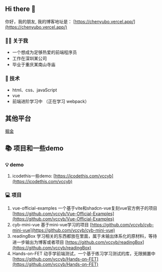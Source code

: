 ## Hi there 👋

你好，我的朋友, 我的博客地址是： [https://chenyubo.vercel.app/](https://chenyubo.vercel.app/)

### 💁🏻 关于我
- 一个想成为足够热爱的前端程序员
- 工作在深圳某公司
- 毕业于重庆某南山寺庙

### 🚀 技术
- html、css、javaScript
- vue
- 前端进阶学习中 （正在学习 webpack）

## 其他平台

[掘金](https://juejin.cn/user/501033035376615)

## 📚 项目和一些demo

### 💡 demo

1. icodethis一些demo: [https://icodethis.com/vccyb](https://icodethis.com/vccyb)

### 💻 项目

1. vue-official-examples 一个基于vite和shadcn-vue复刻vue官方例子的项目
   [https://github.com/vccyb/Vue-Official-Examples](https://github.com/vccyb/Vue-Official-Examples)
2. cyb-mini-vue  基于mini-vue学习的项目
    [https://github.com/vccyb/cyb-mini-vue](https://github.com/vccyb/cyb-mini-vue)
3. readingBox 学习相关的东西都放在里面，属于未输出体系化的原材料，等待进一步输出为博客或者项目
   [https://github.com/vccyb/readingBox](https://github.com/vccyb/readingBox)
4. Hands-on-FET 动手学前端测试，一个基于练习学习测试的库，无限搁置中
   [https://github.com/vccyb/Hands-on-FET](https://github.com/vccyb/Hands-on-FET)


